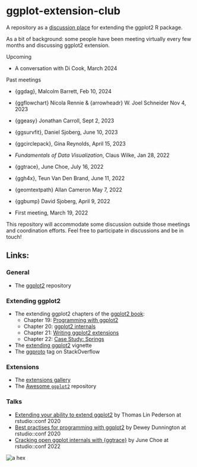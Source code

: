 # ggplot-extension-club

A repository as a [discussion place](https://github.com/teunbrand/ggplot-extension-club/discussions) for extending the ggplot2 R package. 

As a bit of background: some people have been meeting virtually every few months and discussing ggplot2 extension. 

Upcoming

- A conversation with Di Cook, March 2024

Past meetings

- {ggdag}, Malcolm Barrett, Feb 10, 2024
- {ggflowchart} Nicola Rennie & {arrowheadr} W. Joel Schneider  Nov 4, 2023
- {ggeasy} Jonathan Carroll, Sept 2, 2023
- {ggsurvfit}, Daniel Sjoberg, June 10, 2023
- {ggcirclepack}, Gina Reynolds, April 15, 2023
- *Fundamentals of Data Visualization*, Claus Wilke, Jan 28, 2022

- {ggtrace}, June Choe, July 16, 2022
- {ggh4x}, Teun Van Den Brand, June 11, 2022 
- {geomtextpath} Allan Cameron May 7, 2022
- {ggbump} David Sjoberg, April 9, 2022
- First meeting, March 19, 2022


This repository will accommodate some discussion outside those meetings and coordination efforts.  Feel free to participate in discussions and be in touch!


## Links:

### General

* The [ggplot2](https://github.com/tidyverse/ggplot2) repository

### Extending ggplot2

* The extending ggplot2 chapters of the [ggplot2 book](https://ggplot2-book.org/):
  * Chapter 19: [Programming with ggplot2](https://ggplot2-book.org/programming.html)
  * Chapter 20: [ggplot2 internals](https://ggplot2-book.org/internals.html)
  * Chapter 21: [Writing ggplot2 extensions](https://ggplot2-book.org/extensions.html)
  * Chapter 22: [Case Study: Springs](https://ggplot2-book.org/spring1.html)
* The [extending ggplot2](https://ggplot2.tidyverse.org/articles/extending-ggplot2.html) vignette
* The [ggproto](https://stackoverflow.com/questions/tagged/ggproto) tag on StackOverflow

### Extensions

* The [extensions gallery](https://exts.ggplot2.tidyverse.org/gallery/)
* The [Awesome `ggplot2`](https://github.com/erikgahner/awesome-ggplot2) repository

### Talks

* [Extending your ability to extend ggplot2](https://www.rstudio.com/resources/rstudioconf-2020/extending-your-ability-to-extend-ggplot2/) by Thomas Lin Pederson at rstudio::conf 2020
* [Best practises for programming with ggplot2](https://www.rstudio.com/resources/rstudioconf-2020/best-practices-for-programming-with-ggplot2/) by Dewey Dunnington at rstudio::conf 2020
* [Cracking open ggplot internals with {ggtrace}](https://www.rstudio.com/resources/rstudioconf-2020/best-practices-for-programming-with-ggplot2/) by June Choe at rstudio::conf 2022

![a hex](https://github.com/teunbrand/ggplot-extension-club/blob/main/ggextenders-hex_files/figure-html/unnamed-chunk-1-1.png?raw=true)


